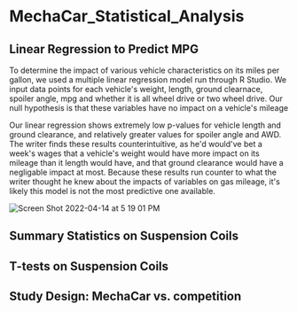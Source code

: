 # MechaCar_Statistical_Analysis

## Linear Regression to Predict MPG
To determine the impact of various vehicle characteristics on its miles per gallon, we used a multiple linear regression model run through R Studio. We input data points for each vehicle's weight, length, ground clearnace, spoiler angle, mpg and whether it is all wheel drive or two wheel drive. Our null hypothesis is that these variables have no impact on a vehicle's mileage

Our linear regression shows extremely low p-values for vehicle length and ground clearance, and relatively greater values for spoiler angle and AWD. The writer finds these results counterintuitive, as he'd would've bet a week's wages that a vehicle's weight would have more impact on its mileage than it length would have, and that ground clearance would have a negligable impact at most. Because these results run counter to what the writer thought he knew about the impacts of variables on gas mileage, it's likely this model is not the most predictive one available.

<!-- (The writer briefly considered fashioning a multiple linear regression to determine the probability that he misunderstands the results, but he quickly dismissed the idea because even if he could program such a regression, he probably would misunderstand the results.) -->

![Screen Shot 2022-04-14 at 5 19 01 PM](https://user-images.githubusercontent.com/4724180/163486172-72d5e525-f3e9-4a93-9cf2-9cb18212c14a.png)

## Summary Statistics on Suspension Coils



## T-tests on Suspension Coils


## Study Design: MechaCar vs. competition
